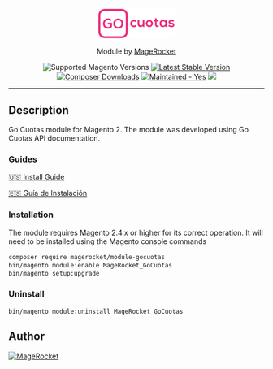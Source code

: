 <div align="center">
    <br>
    <a href="https://gocuotas.com">
        <img src="./view/base/web/images/logoGoCuotas.svg" alt="Logo" width="150">
    </a>
    <p align="center">Module by <a href="https://magerocket.com">MageRocket</a></p>
    <img src="https://img.shields.io/badge/magento-2.4-brightgreen.svg?logo=magento&longCache=true&style=flat-square" alt="Supported Magento Versions"/>
    <a href="https://packagist.org/packages/magerocket/module-gocuotas" target="_blank"><img src="https://img.shields.io/packagist/v/magerocket/module-gocuotas.svg?style=flat-square" alt="Latest Stable Version"/></a>
    <a href="https://packagist.org/packages/magerocket/module-gocuotas" target="_blank"><img src="https://poser.pugx.org/magerocket/module-gocuotas/downloads" alt="Composer Downloads"/></a>
    <a href="https://github.com/MageRocket/module-gocuotas/graphs/commit-activity" target="_blank"><img src="https://img.shields.io/badge/maintained%3F-yes-brightgreen.svg?style=flat-square" alt="Maintained - Yes"/></a>
    <a href="https://opensource.org/licenses/MIT" target="_blank"><img src="https://img.shields.io/badge/license-MIT-blue.svg"/></a>
    <hr>
</div>

## Description
Go Cuotas module for Magento 2. The module was developed using Go Cuotas API documentation.

### Guides
[🇺🇸 Install Guide](https://docs.magerocket.com/guides/go-cuotas/version/english)

[🇪🇸 Guía de Instalación](https://docs.magerocket.com/guides/go-cuotas/version/espanol)

### Installation
The module requires Magento 2.4.x or higher for its correct operation. It will need to be installed using the Magento console commands

```
composer require magerocket/module-gocuotas
bin/magento module:enable MageRocket_GoCuotas
bin/magento setup:upgrade
```

### Uninstall

```
bin/magento module:uninstall MageRocket_GoCuotas
```

## Author

[<img alt="MageRocket" src="https://magerocket.com/assets/logo.png" width="250"/>](https://magerocket.com)